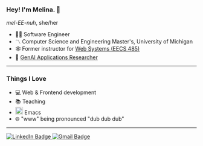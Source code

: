 ### Hey! I'm Melina. 🖖
*mel-EE-nuh*, she/her

- 👩‍💻 Software Engineer
- 〽️ Computer Science and Engineering Master's, University of Michigan
- 🕸️ Former instructor for [Web Systems (EECS 485)](https://eecs485.org)
- 🤖 [GenAI Applications Researcher](https://melodell.github.io/#papers)

---

### Things I Love
- 💻 Web & Frontend development
- 📚 Teaching
- <img src="https://upload.wikimedia.org/wikipedia/commons/0/08/EmacsIcon.svg" height="20px"> Emacs
- 🌐 "www" being pronounced "dub dub dub"

---

<div id="badges">
  <a href="https://www.linkedin.com/in/melina-odell">
    <img src="https://img.shields.io/badge/LinkedIn-blue?style=for-the-badge&logo=linkedin&logoColor=white" alt="LinkedIn Badge"/>
  </a>
  <a href="mailto:melodell@umich.edu">
    <img src="https://img.shields.io/badge/Gmail-D14836?style=for-the-badge&logo=gmail&logoColor=white" alt="Gmail Badge"/>
  </a>
</div>

<!--
**melodell/melodell** is a ✨ _special_ ✨ repository because its `README.md` (this file) appears on your GitHub profile.

Here are some ideas to get you started:

- 🔭 I’m currently working on ...
- 🌱 I’m currently learning ...
- 👯 I’m looking to collaborate on ...
- 🤔 I’m looking for help with ...
- 💬 Ask me about ...
- 📫 How to reach me: ...
- 😄 Pronouns: ...
- ⚡ Fun fact: ...
-->
